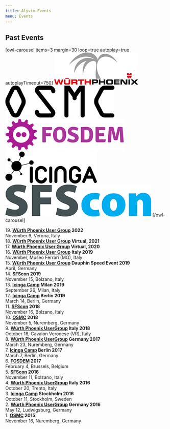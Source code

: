 ```yaml
---
title: Alyvix Events
menu: Events
---
```


## Past **Events**

[owl-carousel items=3 margin=30 loop=true autoplay=true autoplayTimeout=750]
![bla5](alyvix_event_wuerthphoenix.png)
![bla3](alyvix_event_osmc.png)
![bla1](alyvix_event_fosdem.png)
![bla2](alyvix_event_icinga.png)
![bla4](alyvix_event_sfscon.png)
[/owl-carousel]


<span>19. </span><b><a href="https://www.wuerth-phoenix.com/neteye-insights/neteye-user-group-it-2022">Würth Phoenix User Group</a> 2022</b> <br class="small_screen">November 9, Verona, Italy<br>
<span>18. </span><b><a href="https://www.wuerth-phoenix.com/en/neteye-insights/neteye-user-group-it-2021/page">Würth Phoenix User Group</a> Virtual, 2021</b><br>
<span>17. </span><b><a href="https://www.wuerth-phoenix.com/en/support/neteye-user-group/page">Würth Phoenix User Group</a> Virtual, 2020</b><br>
<span>16. </span><b><a href="https://www.wuerth-phoenix.com/fileadmin/user_upload/downloads/2019_NetEye_UserGroup.pdf">Würth Phoenix User Group</a> Italy 2019</b> <br class="small_screen">November, Museo Ferrari (MO), Italy<br>
<span>15. </span><b><a href="https://www.wuerth-phoenix.com/it/lazienda/about-wuerth-phoenix/news/details/neteye-erizone-user-group-2019-germania">Würth Phoenix User Group</a> Dauphin Speed Event 2019</b> <br class="small_screen">April, Germany<br>
<span>14. </span><b><a href="https://www.sfscon.it/">SFScon</a> 2019</b> <br class="small_screen">November 15, Bolzano, Italy<br>
<span>13. </span><b><a href="https://icinga.com/events/">Icinga Camp</a> Milan 2019</b> <br class="small_screen">September 26, Milan, Italy<br>
<span>12. </span><b><a href="https://icinga.com/events/">Icinga Camp</a> Berlin 2019</b> <br class="small_screen">March 14, Berlin, Germany<br>
<span>11. </span><b><a href="https://www.sfscon.it/">SFScon</a> 2018</b> <br class="small_screen">November 16, Bolzano, Italy<br>
<span>10. </span><b><a href="https://osmc.de/">OSMC</a> 2018</b> <br class="small_screen">November 5, Nuremberg, Germany<br>
<span>9. </span><b><a href="https://www.wuerth-phoenix.com/">Würth Phoenix UserGroup</a> Italy 2018</b> <br class="small_screen">October 18, Cavaion Veronese (VR), Italy<br>
<span>8. </span><b><a href="https://www.wuerth-phoenix.com/">Würth Phoenix UserGroup</a> Germany 2017</b> <br class="small_screen">March 23, Nuremberg, Germany<br>
<span>7. </span><b><a href="https://icinga.com/events/">Icinga Camp</a> Berlin 2017</b> <br class="small_screen">March 7, Berlin, Germany<br>
<span>6. </span><b><a href="https://fosdem.org/">FOSDEM</a> 2017</b> <br class="small_screen">February 4, Brussels, Belgium<br>
<span>5. </span><b><a href="https://www.sfscon.it/">SFScon</a> 2016</b> <br class="small_screen">November 11, Bolzano, Italy<br>
<span>4. </span><b><a href="https://www.wuerth-phoenix.com/">Würth Phoenix UserGroup</a> Italy 2016</b> <br class="small_screen">October 20, Trento, Italy<br>
<span>3. </span><b><a href="https://icinga.com/events/">Icinga Camp</a> Stockholm 2016</b> <br class="small_screen">October 11, Stockholm, Sweden<br>
<span>2. </span><b><a href="https://www.wuerth-phoenix.com/">Würth Phoenix UserGroup</a> Germany 2016</b> <br class="small_screen">May 12, Ludwigsburg, Germany<br>
<span>1. </span><b><a href="https://osmc.de/">OSMC</a> 2015</b> <br class="small_screen">November 16, Nuremberg, Germany<br>
